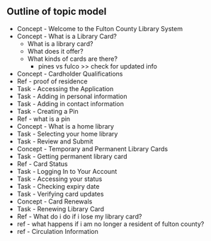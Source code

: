 ##  Outline of topic model

* Concept - Welcome to the Fulton County Library System
* Concept - What is a Library Card?
  * What is a library card?
  * What does it offer?
  * What kinds of cards are there?
    * pines vs fulco >> check for updated info
* Concept - Cardholder Qualifications
* Ref - proof of residence
* Task - Accessing the Application
* Task - Adding in personal information
* Task - Adding in contact information
* Task - Creating a Pin
* Ref - what is a pin
* Concept - What is a home library
* Task - Selecting your home library
* Task - Review and Submit
* Concept - Temporary and Permanent Library Cards
* Task - Getting permanent library card
* Ref - Card Status
* Task - Logging In to Your Account
* Task - Accessing your status
* Task - Checking expiry date
* Task - Verifying card updates
* Concept - Card Renewals
* Task - Renewing Library Card
* Ref - What do i do if i lose my library card?
* ref - what happens if i am no longer a resident of fulton county?
* ref - Circulation Information
